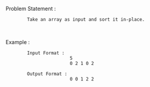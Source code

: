 Problem Statement :

            Take an array as input and sort it in-place.

<br />

Example :

            Input Format :
                            5
                            0 2 1 0 2

            Output Format :
                            0 0 1 2 2